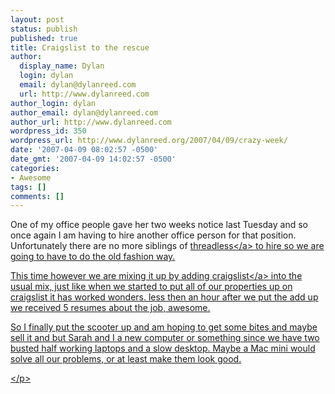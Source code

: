 ```yaml
---
layout: post
status: publish
published: true
title: Craigslist to the rescue
author:
  display_name: Dylan
  login: dylan
  email: dylan@dylanreed.com
  url: http://www.dylanreed.com
author_login: dylan
author_email: dylan@dylanreed.com
author_url: http://www.dylanreed.com
wordpress_id: 350
wordpress_url: http://www.dylanreed.org/2007/04/09/crazy-week/
date: '2007-04-09 08:02:57 -0500'
date_gmt: '2007-04-09 14:02:57 -0500'
categories:
- Awesome
tags: []
comments: []
---
```

<p>One of my office people gave her two weeks notice last Tuesday and so once again I am having to hire another office person for that position. Unfortunately there are no more siblings of <a href="http:&#47;&#47;www.threadless.com">threadless<&#47;a> to hire so we are going to have to do the old fashion way.</p>
<p>This time however we are mixing it up by adding <a href="http:&#47;&#47;www.craigslist.org">craigslist<&#47;a> into the usual mix, just like when we started to put all of our properties up on craigslist it has worked wonders. less then an hour after we put the add up we received 5 resumes about the job, awesome.</p>
<p>So I finally put the scooter up and am hoping to get some bites and maybe sell it and but Sarah and I a new computer or something since we have two busted half working laptops and a slow desktop. Maybe a Mac mini would solve all our problems, or at least make them look good.</p>
<p class="MsoNormal"><&#47;p></p>
